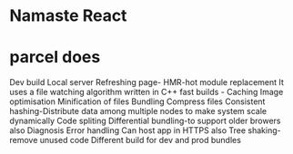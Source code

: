 # Namaste React



# parcel does
Dev build
Local server
Refreshing page- HMR-hot module replacement
It uses a file watching algorithm written in C++
fast builds - Caching
Image optimisation
Minification of files
Bundling
Compress files
Consistent hashing-Distribute data among multiple nodes to make system scale dynamically
Code spliting
Differential bundling-to support older browers also
Diagnosis
Error handling
Can host app in HTTPS also
Tree shaking-remove unused code
Different build for dev and prod bundles

